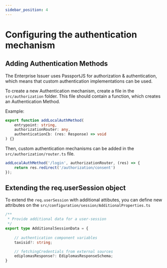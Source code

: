 ```yaml
---
sidebar_position: 4
---
```


# Configuring the authentication mechanism 


## Adding Authentication Methods

The Enterprise Issuer uses PassportJS for authorization & authentication, which means that custom authentication implementations can be used.

To create a new Authentication mechanism, create a file in the `src/authorization` folder. This file should contain a function, which creates an Authentication Method.

Example:
```ts title=src/authorization/addLocalAuthMethod.ts
export function addLocalAuthMethod(
	entrypoint: string,
	authorizationRouter: any,
	authenticationCb: (res: Response) => void
) {}
```

Then, custom authentication mechanisms can be added in the `src/authorization/router.ts` file.

```js title=src/authorization/router.ts
addLocalAuthMethod('/login', authorizationRouter, (res) => {
	return res.redirect('/authorization/consent')
});
```

## Extending the req.userSession object

To extend the `req.userSession` with additional attibutes, you can define new attributes on the `src/configuration/session/AdditionalProperties.ts`

```ts title=src/configuration/session/AdditionalProperties.ts
/**
 * Provide additional data for a user-session
 */
export type AdditionalSessionData = {
	
	// authentication component variables
	taxisid?: string;

	// fetchingCredentials from external sources
	ediplomasResponse?: EdiplomasResponseSchema;
}
```